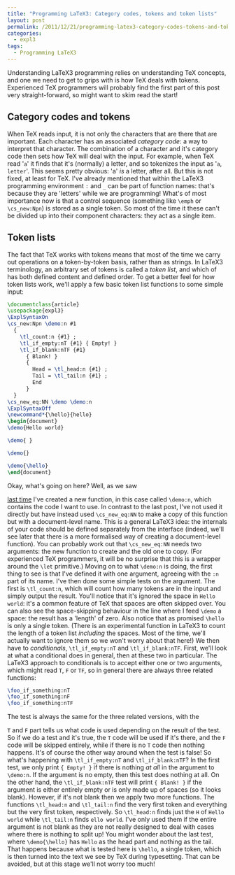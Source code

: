 ```yaml
---
title: "Programming LaTeX3: Category codes, tokens and token lists"
layout: post
permalink: /2011/12/21/programming-latex3-category-codes-tokens-and-token-lists/
categories:
  - expl3
tags:
  - Programming LaTeX3
---
```

Understanding LaTeX3 programming relies on understanding TeX concepts, and one we need to get to grips with is how TeX deals with tokens. Experienced TeX programmers will probably find the first part of this post very straight-forward, so might want to skim read the start!

## Category codes and tokens

When TeX reads input, it is not only the characters that are there that are important. Each character has an associated _category code_: a way to interpret that character. The combination of a character and it's category code then sets how TeX will deal with the input. For example, when TeX read '`a`' it finds that it's (normally) a letter, and so tokenizes the input as '`a`, `letter`'. This seems pretty obvious: 'a' _is_ a letter, after all. But this is not fixed, at least for TeX. I've already mentioned that within the LaTeX3 programming environment `:` and `_` can be part of function names: that's because they are 'letters' while we are programming! What's of most importance now is that a control sequence (something like `\emph` or `\cs_new:Npn`) is stored as a single token. So most of the time it these can't be divided up into their component characters: they act as a single item.

## Token lists

The fact that TeX works with tokens means that most of the time we carry out operations on a token-by-token basis, rather than as strings. In LaTeX3  terminology, an arbitrary set of tokens is called a _token list_, and which of has both defined content and defined order. To get a better feel for how token lists work, we'll apply a few basic token list functions to some simple input:

```latex
\documentclass{article}
\usepackage{expl3}
\ExplSyntaxOn
\cs_new:Npn \demo:n #1
  {
    \tl_count:n {#1} ;
    \tl_if_empty:nT {#1} { Empty! }
    \tl_if_blank:nTF {#1}
      { Blank! }
      {
        Head = \tl_head:n {#1} ;
        Tail = \tl_tail:n {#1} ;
        End
      }
  }
\cs_new_eq:NN \demo \demo:n
\ExplSyntaxOff
\newcommand*{\hello}{hello}
\begin{document}
\demo{Hello world}

\demo{ }

\demo{}

\demo{\hello}
\end{document}
```

Okay, what's going on here? Well, as we saw

[last time](/2011/12/14/programming-latex3-creating-functions/) I've created a new function, in this case called `\demo:n`, which contains the code I want to use. In contrast to the last post, I've not used it directly but have instead used `\cs_new_eq:NN` to make a copy of this function but with a document-level name. This is a general LaTeX3 idea: the internals of your code should be defined separately from the interface (indeed, we'll see later that there is a more formalised way of creating a document-level function). You can probably work out that `\cs_new_eq:NN` needs two arguments: the new function to create and the old one to copy. (For experienced TeX programmers, it will be no surprise that this is a wrapper around the `\let` primitive.) Moving on to what `\demo:n` is doing, the first thing to see is that I've defined it with one argument, agreeing with the `:n` part of its name. I've then done some simple tests on the argument. The first is `\tl_count:n`, which will count how many tokens are in the input and simply output the result. You'll notice that it's ignored the space in `Hello world`: it's a common feature of TeX that spaces are often skipped over. You can also see the space-skipping behaviour in the line where I feed `\demo` a space: the result has a 'length' of zero. Also notice that as promised `\hello` is only a single token. (There is an experimental function in LaTeX3 to count the length of a token list _including_ the spaces. Most of the time, we'll actually want to ignore them so we won't worry about that here!) We then have to _conditionals_, `\tl_if_empty:nT` and `\tl_if_blank:nTF`. First, we'll look at what a conditional does in general, then at these two in particular. The LaTeX3 approach to conditionals is to accept either one or two arguments, which might read `T`, `F` or `TF`, so in general there are always three related functions:

```latex
\foo_if_something:nT
\foo_if_something:nF
\foo_if_something:nTF
```

The test is always the same for the three related versions, with the

`T` and `F` part tells us what code is used depending on the result of the test. So if we do a test and it's true, the `T` code will be used if it's there, and the `F` code will be skipped entirely, while if there is no `T` code then nothing happens. It's of course the other way around when the test is false! So what's happening with `\tl_if_empty:nT` and `\tl_if_blank:nTF`? In the first test, we only print `{ Empty! }` if there is nothing _at all_ in the argument to `\demo:n`. If the argument is no empty, then this test does nothing at all. On the other hand, the `\tl_if_blank:nTF` test will print `{ Blank! }` if the argument is either entirely empty or is only made up of spaces (so it looks blank). However, if it's not blank then we apply two more functions. The functions `\tl_head:n` and `\tl_tail:n` find the very first token and everything but the very first token, respectively. So `\tl_head:n` finds just the `H` of `Hello world` while `\tl_tail:n` finds `ello world`. I've only used them if the entire argument is not blank as they are not really designed to deal with cases where there is nothing to split up! You might wonder about the last test, where `\demo{\hello}` has `Hello` as the head part and nothing as the tail. That happens because what is tested here is `\hello`, a single token, which is then turned into the text we see by TeX during typesetting. That can be avoided, but at this stage we'll not worry too much!
